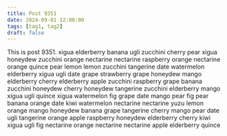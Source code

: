 ```yaml
---
title: Post 9351
date: 2024-09-01 12:00:00
tags: [tag1, tag2]
draft: false
---
```

This is post 9351.
xigua
elderberry
banana
ugli
zucchini
cherry
pear
xigua
honeydew
zucchini
orange
nectarine
nectarine
raspberry
orange
nectarine
orange
quince
pear
lemon
lemon
zucchini
tangerine
date
watermelon
elderberry
xigua
ugli
date
grape
strawberry
grape
honeydew
mango
elderberry
cherry
elderberry
apple
zucchini
raspberry
grape
banana
zucchini
honeydew
cherry
honeydew
tangerine
zucchini
elderberry
mango
xigua
ugli
quince
xigua
watermelon
fig
grape
date
mango
pear
fig
pear
banana
orange
date
kiwi
watermelon
nectarine
nectarine
yuzu
lemon
orange
mango
honeydew
banana
grape
tangerine
cherry
mango
pear
date
ugli
tangerine
orange
apple
raspberry
honeydew
elderberry
cherry
kiwi
xigua
ugli
fig
nectarine
orange
nectarine
nectarine
apple
elderberry
quince

